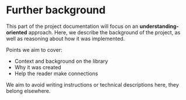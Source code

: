 # Further background

This part of the project documentation
will focus on an **understanding-oriented** approach.
Here, we describe the background of the project,
as well as reasoning about how it was implemented.

Points we aim to cover:

- Context and background on the library
- Why it was created
- Help the reader make connections

We aim to avoid writing instructions or technical descriptions here,
they belong elsewhere.
